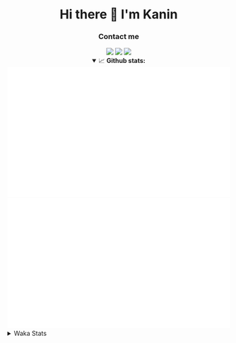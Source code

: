 <div align="center">
 <h1>Hi there 👋 I'm Kanin</h1>
 <h3>Contact me</h3>
 <a href="mailto:im@kanin.dev"><img src="https://img.shields.io/badge/gmail-%23D14836.svg?&style=for-the-badge&logo=gmail&logoColor=white"/></a>
 <a href="https://twitter.com/KaninDev"><img src="https://img.shields.io/badge/twitter-%231DA1F2.svg?&style=for-the-badge&logo=twitter&logoColor=white"/></a>
 <a href="https://www.linkedin.com/in/KaninDev"><img src="https://img.shields.io/badge/linkedin-%230077B5.svg?&style=for-the-badge&logo=linkedin&logoColor=white"/></a>
<details open>
  <summary>📈 <b>Github stats:</b></summary>
  <img src="https://github.com/Kanin/Kanin/blob/master/scripts/GitHubStats/generated/overview.svg"/>
  <img src="https://github.com/Kanin/Kanin/blob/master/scripts/GitHubStats/generated/languages.svg"/>
</details>
</div>

<details>
 <summary>Waka Stats</summary>

<!--START_SECTION:waka-->
![Code Time](http://img.shields.io/badge/Code%20Time-1%2C955%20hrs%2059%20mins-blue)

![Profile Views](http://img.shields.io/badge/Profile%20Views-2-blue)

![Lines of code](https://img.shields.io/badge/From%20Hello%20World%20I%27ve%20Written-824.7%20thousand%20lines%20of%20code-blue)

**🐱 My GitHub Data** 

> 📦 99.5 kB Used in GitHub's Storage 
 > 
> 🏆 160 Contributions in the Year 2023
 > 
> 🚫 Not Opted to Hire
 > 
> 📜 20 Public Repositories 
 > 
> 🔑 10 Private Repositories 
 > 
**I'm an Early 🐤** 

```text
🌞 Morning                2403 commits        ██████░░░░░░░░░░░░░░░░░░░   24.41 % 
🌆 Daytime                2863 commits        ███████░░░░░░░░░░░░░░░░░░   29.08 % 
🌃 Evening                2821 commits        ███████░░░░░░░░░░░░░░░░░░   28.66 % 
🌙 Night                  1757 commits        ████░░░░░░░░░░░░░░░░░░░░░   17.85 % 
```
📅 **I'm Most Productive on Monday** 

```text
Monday                   1792 commits        █████░░░░░░░░░░░░░░░░░░░░   18.20 % 
Tuesday                  1293 commits        ███░░░░░░░░░░░░░░░░░░░░░░   13.13 % 
Wednesday                1044 commits        ███░░░░░░░░░░░░░░░░░░░░░░   10.61 % 
Thursday                 1496 commits        ████░░░░░░░░░░░░░░░░░░░░░   15.20 % 
Friday                   1598 commits        ████░░░░░░░░░░░░░░░░░░░░░   16.23 % 
Saturday                 1010 commits        ███░░░░░░░░░░░░░░░░░░░░░░   10.26 % 
Sunday                   1611 commits        ████░░░░░░░░░░░░░░░░░░░░░   16.37 % 
```


📊 **This Week I Spent My Time On** 

```text
🕑︎ Time Zone: America/New_York

💬 Programming Languages: 
Python                   6 hrs 24 mins       ████████████████████░░░░░   80.96 % 
HTML                     45 mins             ██░░░░░░░░░░░░░░░░░░░░░░░   09.49 % 
SCSS                     19 mins             █░░░░░░░░░░░░░░░░░░░░░░░░   04.08 % 
Bash                     16 mins             █░░░░░░░░░░░░░░░░░░░░░░░░   03.55 % 
GitIgnore file           7 mins              ░░░░░░░░░░░░░░░░░░░░░░░░░   01.52 % 

🔥 Editors: 
PyCharm                  7 hrs 54 mins       █████████████████████████   100.00 % 

🐱‍💻 Projects: 
NailaSite                7 hrs 6 mins        ██████████████████████░░░   89.84 % 
BB-CommunityBot          26 mins             █░░░░░░░░░░░░░░░░░░░░░░░░   05.54 % 
Site                     21 mins             █░░░░░░░░░░░░░░░░░░░░░░░░   04.59 % 
Naila.py                 0 secs              ░░░░░░░░░░░░░░░░░░░░░░░░░   00.02 % 

💻 Operating System: 
Windows                  7 hrs 54 mins       █████████████████████████   100.00 % 
```

**I Mostly Code in Python** 

```text
Python                   26 repos            ███████████████░░░░░░░░░░   60.47 % 
Java                     6 repos             ███░░░░░░░░░░░░░░░░░░░░░░   13.95 % 
JavaScript               4 repos             ██░░░░░░░░░░░░░░░░░░░░░░░   09.30 % 
Kotlin                   2 repos             █░░░░░░░░░░░░░░░░░░░░░░░░   04.65 % 
HTML                     2 repos             █░░░░░░░░░░░░░░░░░░░░░░░░   04.65 % 
```



**Timeline**

![Lines of Code chart](https://raw.githubusercontent.com/Kanin/Kanin/master/assets/bar_graph.png)


 Last Updated on 26/04/2023 10:04:53 UTC
<!--END_SECTION:waka-->
</details>
